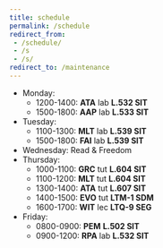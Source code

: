 ```yaml
---
title: schedule
permalink: /schedule
redirect_from:
 - /schedule/
 - /s
 - /s/
redirect_to: /maintenance
---
```



* Monday: 
    * 1200-1400: **ATA** lab **L.532 SIT**
    * 1500-1800: **AAP** lab **L.533 SIT**
* Tuesday:
    * 1100-1300: **MLT** lab **L.539 SIT**
    * 1500-1800: **FAI** lab **L.539 SIT**
* Wednesday:
Read & Freedom
* Thursday:
    * 1000-1100: **GRC** tut **L.604 SIT**
    * 1100-1200: **MLT** tut **L.604 SIT**
    * 1300-1400: **ATA** tut **L.607 SIT**
    * 1400-1500: **EVO** tut **LTM-1 SDM**
    * 1600-1700: **WIT** lec **LTQ-9 SEG**
* Friday:
    * 0800-0900: **PEM** **L.502 SIT**
    * 0900-1200: **RPA** lab **L.532 SIT**
